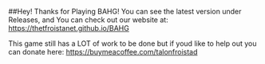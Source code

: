 ##Hey! 
Thanks for Playing BAHG! 
You can see the latest version under Releases, 
                and 
You can check out our website at:
https://thetfroistanet.github.io/BAHG

This game still has a LOT of work to be done 
but if youd like to help out you can donate here:
https://buymeacoffee.com/talonfroistad
